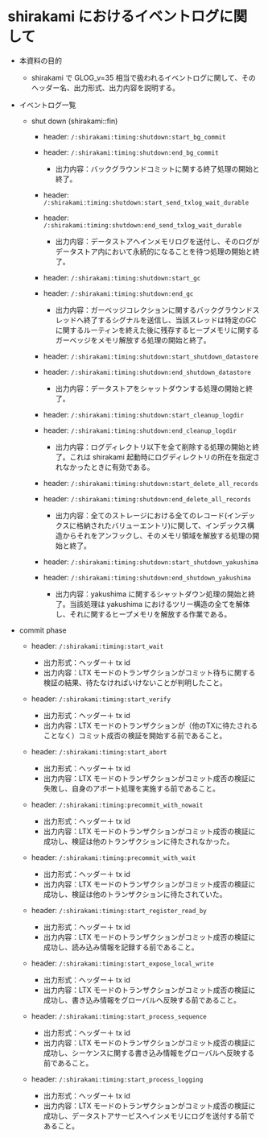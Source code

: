 # shirakami におけるイベントログに関して

- 本資料の目的
  - shirakami で GLOG_v=35 相当で扱われるイベントログに関して、そのヘッダー名、出力形式、出力内容を説明する。

- イベントログ一覧
  - shut down (shirakami::fin)
    - header: `/:shirakami:timing:shutdown:start_bg_commit`
    - header: `/:shirakami:timing:shutdown:end_bg_commit`
      - 出力内容：バックグラウンドコミットに関する終了処理の開始と終了。
  
    - header: `/:shirakami:timing:shutdown:start_send_txlog_wait_durable`
    - header: `/:shirakami:timing:shutdown:end_send_txlog_wait_durable`
      - 出力内容：データストアへインメモリログを送付し、そのログがデータストア内において永続的になることを待つ処理の開始と終了。
  
    - header: `/:shirakami:timing:shutdown:start_gc`
    - header: `/:shirakami:timing:shutdown:end_gc`
      - 出力内容：ガーベッジコレクションに関するバックグラウンドスレッドへ終了するシグナルを送信し、当該スレッドは特定のGCに関するルーティンを終えた後に残存するヒープメモリに関するガーベッジをメモリ解放する処理の開始と終了。
  
    - header: `/:shirakami:timing:shutdown:start_shutdown_datastore`
    - header: `/:shirakami:timing:shutdown:end_shutdown_datastore`
      - 出力内容：データストアをシャットダウンする処理の開始と終了。
  
    - header: `/:shirakami:timing:shutdown:start_cleanup_logdir`
    - header: `/:shirakami:timing:shutdown:end_cleanup_logdir`
      - 出力内容：ログディレクトリ以下を全て削除する処理の開始と終了。これは shirakami 起動時にログディレクトリの所在を指定されなかったときに有効である。
  
    - header: `/:shirakami:timing:shutdown:start_delete_all_records`
    - header: `/:shirakami:timing:shutdown:end_delete_all_records`
      - 出力内容：全てのストレージにおける全てのレコード(インデックスに格納されたバリューエントリ)に関して、インデックス構造からそれをアンフックし、そのメモリ領域を解放する処理の開始と終了。
  
    - header: `/:shirakami:timing:shutdown:start_shutdown_yakushima`
    - header: `/:shirakami:timing:shutdown:end_shutdown_yakushima`
      - 出力内容：yakushima に関するシャットダウン処理の開始と終了。当該処理は yakushima におけるツリー構造の全てを解体し、それに関するヒープメモリを解放する作業である。
  
<!-- - header: `/:shirakami:timing:shutdown:start_shutdown_thread_pool`
    - header: `/:shirakami:timing:shutdown:end_shutdown_thread_pool`
      - 出力内容：スレッドプールに関するシャットダウン処理の開始と終了。当該処理はスレッドプールのワーカースレッドへ終了シグナルを送信し、スレッドプールのタスクキューに格納された全てのタスクの終了とワーカースレッドの終了を行う。
-->

  - commit phase
    - header: `/:shirakami:timing:start_wait`
      - 出力形式：ヘッダー＋ tx id
      - 出力内容：LTX モードのトランザクションがコミット待ちに関する検証の結果、待たなければいけないことが判明したこと。
  
    - header: `/:shirakami:timing:start_verify`
      - 出力形式：ヘッダー＋ tx id
      - 出力内容：LTX モードのトランザクションが（他のTXに待たされることなく）コミット成否の検証を開始する前であること。
  
    - header: `/:shirakami:timing:start_abort`
      - 出力形式：ヘッダー＋ tx id
      - 出力内容：LTX モードのトランザクションがコミット成否の検証に失敗し、自身のアボート処理を実施する前であること。
  
    - header: `/:shirakami:timing:precommit_with_nowait`
      - 出力形式：ヘッダー＋ tx id
      - 出力内容：LTX モードのトランザクションがコミット成否の検証に成功し、検証は他のトランザクションに待たされなかった。
  
    - header: `/:shirakami:timing:precommit_with_wait`
      - 出力形式：ヘッダー＋ tx id
      - 出力内容：LTX モードのトランザクションがコミット成否の検証に成功し、検証は他のトランザクションに待たされていた。
  
    - header: `/:shirakami:timing:start_register_read_by`
      - 出力形式：ヘッダー＋ tx id
      - 出力内容：LTX モードのトランザクションがコミット成否の検証に成功し、読み込み情報を記録する前であること。
  
    - header: `/:shirakami:timing:start_expose_local_write`
      - 出力形式：ヘッダー＋ tx id
      - 出力内容：LTX モードのトランザクションがコミット成否の検証に成功し、書き込み情報をグローバルへ反映する前であること。
  
    - header: `/:shirakami:timing:start_process_sequence`
      - 出力形式：ヘッダー＋ tx id
      - 出力内容：LTX モードのトランザクションがコミット成否の検証に成功し、シーケンスに関する書き込み情報をグローバルへ反映する前であること。
  
    - header: `/:shirakami:timing:start_process_logging`
      - 出力形式：ヘッダー＋ tx id
      - 出力内容：LTX モードのトランザクションがコミット成否の検証に成功し、データストアサービスへインメモリにログを送付する前であること。
